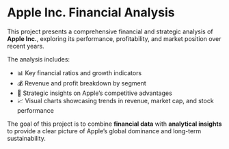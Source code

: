 # Apple Inc. Financial Analysis

This project presents a comprehensive financial and strategic analysis of **Apple Inc.**, exploring its performance, profitability, and market position over recent years.

The analysis includes:
- 📊 Key financial ratios and growth indicators  
- 💰 Revenue and profit breakdown by segment  
- 🧠 Strategic insights on Apple’s competitive advantages  
- 📈 Visual charts showcasing trends in revenue, market cap, and stock performance  

The goal of this project is to combine **financial data** with **analytical insights** to provide a clear picture of Apple’s global dominance and long-term sustainability.
